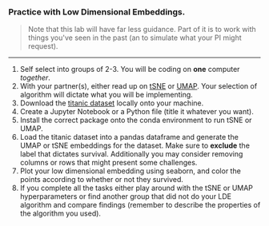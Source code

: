 ### Practice with Low Dimensional Embeddings.

> Note that this lab will have far less guidance. Part of it is to work with things you've seen in the past (an to simulate what your PI might request).

--- 

1. Self select into groups of 2-3. You will be coding on **one** computer _together_.
2. With your partner(s), either read up on [tSNE](https://distill.pub/2016/misread-tsne/) or [UMAP](https://pair-code.github.io/understanding-umap/). Your selection of algorithm will dictate what you will be implementing.
3. Download the [titanic dataset](https://github.com/datasciencedojo/datasets/blob/master/titanic.csv) locally onto your machine.
4. Create a Jupyter Notebook or a Python file (title it whatever you want).
5. Install the correct package onto the conda environment to run tSNE or UMAP. 
6. Load the titanic dataset into a pandas dataframe and generate the UMAP or tSNE embeddings for the dataset. Make sure to **exclude** the label that dictates survival. Additionally you may consider removing columns or rows that might present some challenges.
7. Plot your low dimensional embedding using seaborn, and color the points according to whether or not they survived.
8. If you complete all the tasks either play around with the tSNE or UMAP hyperparameters or find another group that did not do your LDE algorithm and compare findings (remember to describe the properties of the algorithm you used). 